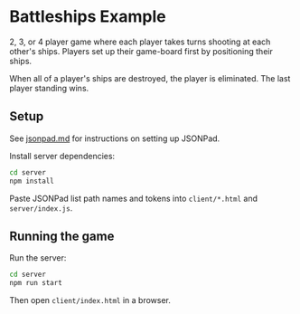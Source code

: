 # Battleships Example

2, 3, or 4 player game where each player takes turns shooting at each other's ships. Players set up their game-board first by positioning their ships.

When all of a player's ships are destroyed, the player is eliminated. The last player standing wins.

## Setup

See [jsonpad.md](../jsonpad.md) for instructions on setting up JSONPad.

Install server dependencies:

```bash
cd server
npm install
```

Paste JSONPad list path names and tokens into `client/*.html` and `server/index.js`.

## Running the game

Run the server:

```bash
cd server
npm run start
```

Then open `client/index.html` in a browser.
